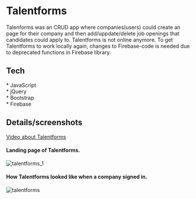 # Talentforms

  <p>
Talenforms was an CRUD app where companies(users) could create an page for their company and then add/uppdate/delete job openings that candidates could apply to. Talentforms is not online anymore. To get Talentforms to work locally again, changes to Firebase-code is needed due to deprecated functions in Firebase library. 
  </p>

## Tech
<p>
* JavaScript
<br>
* jQuery
<br>
* Bootstrap
<br>
* Firebase
</p>

## Details/screenshots
[Video about Talentforms](https://youtu.be/xZKuQAkxb-U?t=111)

#### Landing page of Talentforms.
![talentforms_1](https://user-images.githubusercontent.com/55764548/176427967-b5dd491c-80dd-4d45-94f9-514002249c0e.jpg)
#### How Talentforms looked like when a company signed in.
![talentforms](https://user-images.githubusercontent.com/55764548/176427965-21eae8f8-3f32-48f1-b523-8545093a16fe.jpg)
